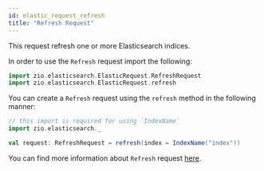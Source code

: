 ```yaml
---
id: elastic_request_refresh
title: "Refresh Request"
---
```


This request refresh one or more Elasticsearch indices.

In order to use the `Refresh` request import the following:
```scala
import zio.elasticsearch.ElasticRequest.RefreshRequest
import zio.elasticsearch.ElasticRequest.refresh
```

You can create a `Refresh` request using the `refresh` method in the following manner:
```scala
// this import is required for using `IndexName`
import zio.elasticsearch._

val request: RefreshRequest = refresh(index = IndexName("index"))
```


You can find more information about `Refresh` request [here](https://www.elastic.co/guide/en/elasticsearch/reference/7.17/indices-refresh.html).